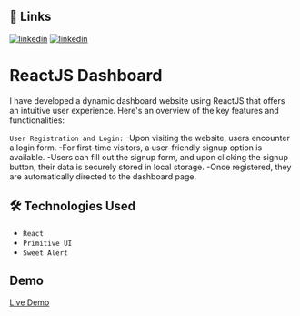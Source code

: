 ## 🔗 Links

[![linkedin](https://img.shields.io/badge/linkedin-0A66C2?style=for-the-badge&logo=linkedin&logoColor=white)](https://www.linkedin.com/in/adarsh-singh-34a945206)
[![linkedin](https://img.shields.io/twitter/follow/:AdarshSingh6026)](https://twitter.com/AdarshSingh6026)



#  ReactJS Dashboard

I have developed a dynamic dashboard website using ReactJS that offers an intuitive user experience. Here's an overview of the key features and functionalities:

`User Registration and Login:` 
-Upon visiting the website, users encounter a login form.
-For first-time visitors, a user-friendly signup option is available.
-Users can fill out the signup form, and upon clicking the signup button, their data is securely stored in local storage.
-Once registered, they are automatically directed to the dashboard page.


## 🛠 Technologies Used

- `React`
- `Primitive UI`
- `Sweet Alert`
## Demo

[Live Demo](https://adarsh-employee-management-system.netlify.app/)
